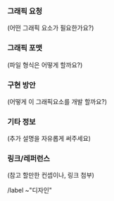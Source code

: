 ### 그래픽 요청

(어떤 그래픽 요소가 필요한가요?)

### 그래픽 포맷

(파일 형식은 어떻게 할까요?)

### 구현 방안

(어떻게 이 그래픽요소를 개발 할까요?)

### 기타 정보

(추가 설명을 자유롭게 써주세요)

### 링크/레퍼런스
(참고 할만한 컨셉이나, 링크 첨부)

/label ~"디자인"
